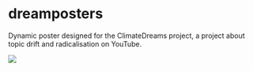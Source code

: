 # dreamposters
Dynamic poster designed for the ClimateDreams project, a project about topic drift and radicalisation on YouTube.

![](giff.gif)
